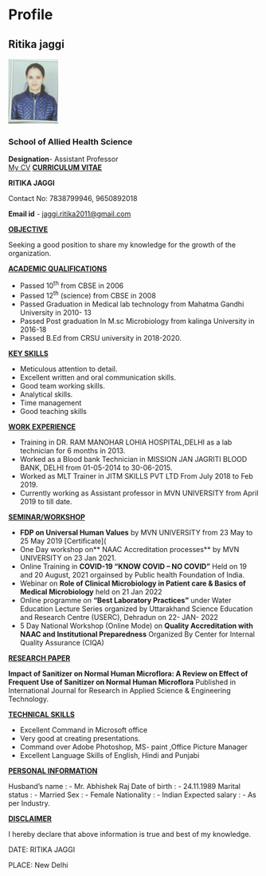 # Profile
## Ritika jaggi
![faculty picture](/ritika_data/IMG20180605090131%5B1%5D.jpeg)
### School of Allied Health Science  
**Designation**- Assistant Professor  
[My CV](https://docs.google.com/document/d/1_T7n7iGEH100EXq3rylU-7E6Z5Ubbb4q/edit?usp=sharing&ouid=111135618194232116216&rtpof=true&sd=true)
**<span style="text-decoration:underline;">CURRICULUM VITAE</span>**

**RITIKA JAGGI**

Contact No: 7838799946, 9650892018

**Email id** - jaggi.ritika2011@gmail.com

**<span style="text-decoration:underline;">OBJECTIVE</span>**

Seeking a good position to share my knowledge for the growth of the organization.

**<span style="text-decoration:underline;">ACADEMIC QUALIFICATIONS</span>**



* Passed 10<sup>th</sup> from CBSE in 2006
* Passed 12<sup>th</sup> (science) from CBSE in 2008
* Passed Graduation in Medical lab technology from Mahatma Gandhi University in 2010- 13
* Passed Post graduation In M.sc Microbiology from kalinga University in 2016-18
* Passed B.Ed from CRSU university in 2018-2020.

**<span style="text-decoration:underline;">KEY SKILLS</span>**



* Meticulous attention to detail.
* Excellent written and oral communication skills.
* Good team working skills.
* Analytical skills.
* Time management
* Good teaching skills  


**<span style="text-decoration:underline;">WORK EXPERIENCE</span>**



* Training in DR. RAM MANOHAR LOHIA HOSPITAL,DELHI  as a lab technician for 6 months in 2013.
* Worked as a Blood bank Technician in MISSION JAN JAGRITI BLOOD BANK, DELHI from 01-05-2014 to 30-06-2015.
* Worked as MLT Trainer in JITM SKILLS PVT LTD From July 2018 to Feb 2019.
* Currently working as Assistant professor in MVN UNIVERSITY from April 2019 to till date.

**<span style="text-decoration:underline;">SEMINAR/WORKSHOP</span>**



* **FDP on Universal Human Values** by MVN UNIVERSITY from 23 May to 25 May 2019 [Certificate](
* One Day workshop on** NAAC Accreditation processes** by MVN UNIVERSITY on 23 Jan 2021.
* Online Training in **COVID-19 “KNOW COVID – NO COVID”** Held on 19 and 20 August, 2021 orgainsed by Public health Foundation of India.
* Webinar on **Role of Clinical Microbiology in Patient care & Basics of Medical Microbiology** held on 21 Jan 2022
* Online programme on **“Best Laboratory Practices”** under Water Education Lecture Series organized by Uttarakhand Science Education and Research Centre (USERC), Dehradun on 22- JAN- 2022
* 5 Day National Workshop (Online Mode) on **Quality Accreditation with NAAC and Institutional Preparedness** Organized By Center for Internal Quality Assurance (CIQA)

**<span style="text-decoration:underline;">RESEARCH PAPER</span>**



**Impact of Sanitizer on Normal Human Microflora: A Review on Effect of Frequent Use of Sanitizer on Normal Human Microflora** Published in International Journal for Research in Applied Science & Engineering Technology.

**<span style="text-decoration:underline;">TECHNICAL SKILLS</span>**



* Excellent Command in Microsoft office
* Very good at creating presentations.
* Command over Adobe Photoshop, MS- paint ,Office Picture Manager
* Excellent Language Skills of English, Hindi and Punjabi

**<span style="text-decoration:underline;">PERSONAL INFORMATION</span>**


Husband’s name 	: - Mr. Abhishek Raj 
Date of birth 	: - 24.11.1989 
Marital status 	: - Married 
Sex 		    : - Female 
Nationality		: -	Indian 
Expected salary	: - As per Industry. 


**<span style="text-decoration:underline;">DISCLAIMER</span>**

I hereby declare that above information is true and best of my knowledge.

DATE:                                                                                  RITIKA JAGGI

PLACE: New Delhi
